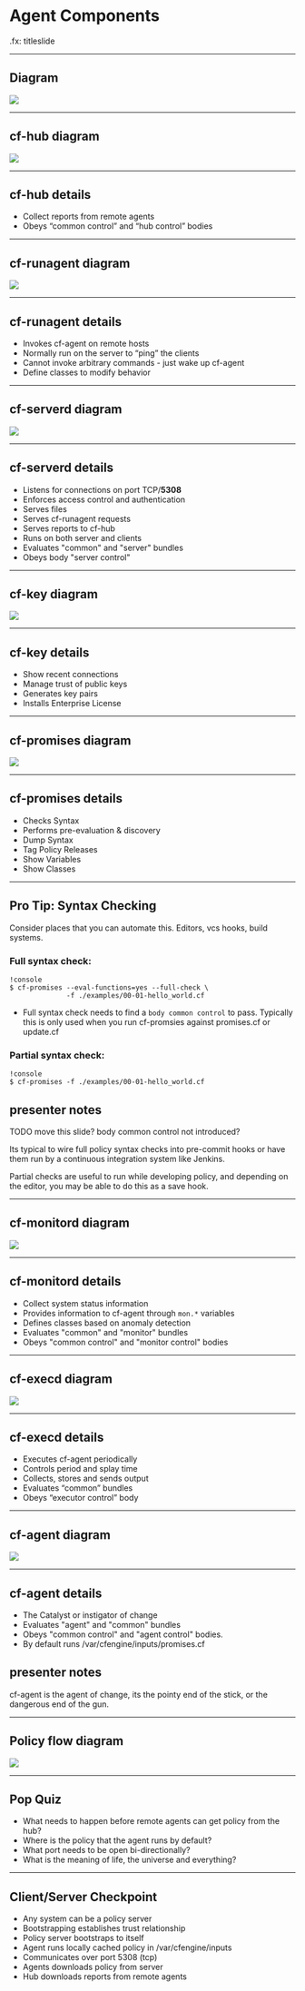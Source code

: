 # Agent Components

.fx: titleslide

---
## Diagram
<img src="../images/cfengine_agent_components_diagram.png">

---
## cf-hub diagram
<img src="../images/cfengine_agent_components_diagram_cf-hub.png">

---
## cf-hub details
- Collect reports from remote agents
- Obeys “common control” and “hub control” bodies

---
## cf-runagent diagram
<img src="../images/cfengine_agent_components_diagram_cf-runagent.png">

---
## cf-runagent details
- Invokes cf-agent on remote hosts
- Normally run on the server to “ping” the clients
- Cannot invoke arbitrary commands - just wake up cf-agent
- Define classes to modify behavior

---
## cf-serverd diagram
<img src="../images/cfengine_agent_components_diagram_cf-serverd.png">

---
## cf-serverd details
* Listens for connections on port TCP/**5308**
* Enforces access control and authentication
* Serves files
* Serves cf-runagent requests
* Serves reports to cf-hub
* Runs on both server and clients
* Evaluates "common" and "server" bundles
* Obeys body "server control"

---
## cf-key diagram
<img src="../images/cfengine_agent_components_diagram_cf-key.png">

---
## cf-key details
- Show recent connections
- Manage trust of public keys
- Generates key pairs
- Installs Enterprise License

---
## cf-promises diagram
<img src="../images/cfengine_agent_components_diagram_cf-promises.png">

---
## cf-promises details
- Checks Syntax
- Performs pre-evaluation & discovery
- Dump Syntax
- Tag Policy Releases
- Show Variables
- Show Classes

---
## Pro Tip: Syntax Checking
Consider places that you can automate this. Editors, vcs hooks, build systems.

### Full syntax check:

    !console
    $ cf-promises --eval-functions=yes --full-check \
                  -f ./examples/00-01-hello_world.cf

* Full syntax check needs to find a `body common control` to pass. Typically this is only used when you run cf-promsies against promises.cf or update.cf

### Partial syntax check:

    !console
    $ cf-promises -f ./examples/00-01-hello_world.cf

## presenter notes
TODO move this slide? body common control not introduced?

Its typical to wire full policy syntax checks into pre-commit hooks or have
them run by a continuous integration system like Jenkins.

Partial checks are useful to run while developing policy, and depending on the
editor, you may be able to do this as a save hook.

---
## cf-monitord diagram
<img src="../images/cfengine_agent_components_diagram_cf-monitord.png">

---
## cf-monitord details
- Collect system status information
- Provides information to cf-agent through `mon.*` variables
- Defines classes based on anomaly detection
- Evaluates "common" and "monitor" bundles
- Obeys "common control" and "monitor control" bodies

---
## cf-execd diagram
<img src="../images/cfengine_agent_components_diagram_cf-execd.png">

---
## cf-execd details
- Executes cf-agent periodically
- Controls period and splay time
- Collects, stores and sends output
- Evaluates “common” bundles
- Obeys “executor control” body

---
## cf-agent diagram
<img src="../images/cfengine_agent_components_diagram_cf-agent.png">

---
## cf-agent details
- The Catalyst or instigator of change
- Evaluates "agent" and "common" bundles
- Obeys "common control" and "agent control" bodies.
- By default runs /var/cfengine/inputs/promises.cf

## presenter notes
cf-agent is the agent of change, its the pointy end of the stick, or the
dangerous end of the gun.

---
## Policy flow diagram
<img src="../images/policy_flow_diagram.png">

---
## Pop Quiz
- What needs to happen before remote agents can get policy from the hub?
- Where is the policy that the agent runs by default?
- What port needs to be open bi-directionally?
- What is the meaning of life, the universe and everything?

---
## Client/Server Checkpoint
- Any system can be a policy server
- Bootstrapping establishes trust relationship
- Policy server bootstraps to itself
- Agent runs locally cached policy in /var/cfengine/inputs
- Communicates over port 5308 (tcp)
- Agents downloads policy from server
- Hub downloads reports from remote agents

